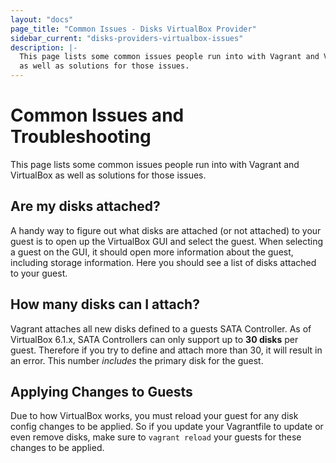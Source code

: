 ```yaml
---
layout: "docs"
page_title: "Common Issues - Disks VirtualBox Provider"
sidebar_current: "disks-providers-virtualbox-issues"
description: |-
  This page lists some common issues people run into with Vagrant and VirtualBox
  as well as solutions for those issues.
---
```


# Common Issues and Troubleshooting

This page lists some common issues people run into with Vagrant and VirtualBox
as well as solutions for those issues.

## Are my disks attached?

A handy way to figure out what disks are attached (or not attached) to your guest
is to open up the VirtualBox GUI and select the guest. When selecting a guest on the GUI,
it should open more information about the guest, including storage information. Here
you should see a list of disks attached to your guest.

## How many disks can I attach?

Vagrant attaches all new disks defined to a guests SATA Controller. As of VirtualBox 6.1.x,
SATA Controllers can only support up to **30 disks** per guest. Therefore if you try
to define and attach more than 30, it will result in an error. This number _includes_
the primary disk for the guest.

## Applying Changes to Guests

Due to how VirtualBox works, you must reload your guest for any disk config changes
to be applied. So if you update your Vagrantfile to update or even remove disks, make
sure to `vagrant reload` your guests for these changes to be applied.
